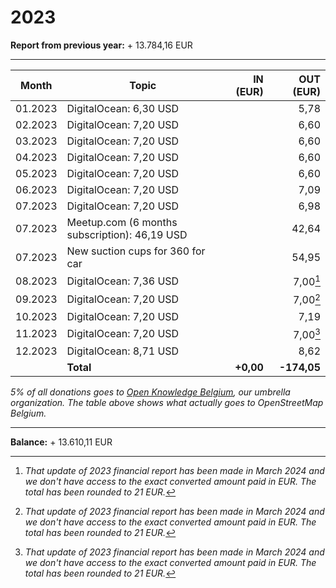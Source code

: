 # 2023

**Report from previous year:** + 13.784,16 EUR

---

| Month   | Topic                                               | IN (EUR)      | OUT (EUR)     |
| ------- | --------------------------------------------------- | ------------: | ------------: |
| 01.2023 | DigitalOcean: 6,30 USD                              |               |          5,78 |
| 02.2023 | DigitalOcean: 7,20 USD                              |               |          6,60 |
| 03.2023 | DigitalOcean: 7,20 USD                              |               |          6,60 |
| 04.2023 | DigitalOcean: 7,20 USD                              |               |          6,60 |
| 05.2023 | DigitalOcean: 7,20 USD                              |               |          6,60 |
| 06.2023 | DigitalOcean: 7,20 USD                              |               |          7,09 |
| 07.2023 | DigitalOcean: 7,20 USD                              |               |          6,98 |
| 07.2023 | Meetup.com (6 months subscription): 46,19 USD       |               |         42,64 |
| 07.2023 | New suction cups for 360 for car                    |               |         54,95 |
| 08.2023 | DigitalOcean: 7,36 USD                              |               |      7,00[^1] |
| 09.2023 | DigitalOcean: 7,20 USD                              |               |      7,00[^1] |
| 10.2023 | DigitalOcean: 7,20 USD                              |               |          7,19 |
| 11.2023 | DigitalOcean: 7,20 USD                              |               |      7,00[^1] |
| 12.2023 | DigitalOcean: 8,71 USD                              |               |          8,62 |
|         | **Total**                                           | **+0,00**     | **-174,05**   |

_5% of all donations goes to [Open Knowledge Belgium](https://openknowledge.be/), our umbrella organization.
The table above shows what actually goes to OpenStreetMap Belgium._

---

**Balance:** + 13.610,11 EUR

[^1]: *That update of 2023 financial report has been made in March 2024 and we don't have access to the exact converted amount paid in EUR. The total has been rounded to 21 EUR.*

